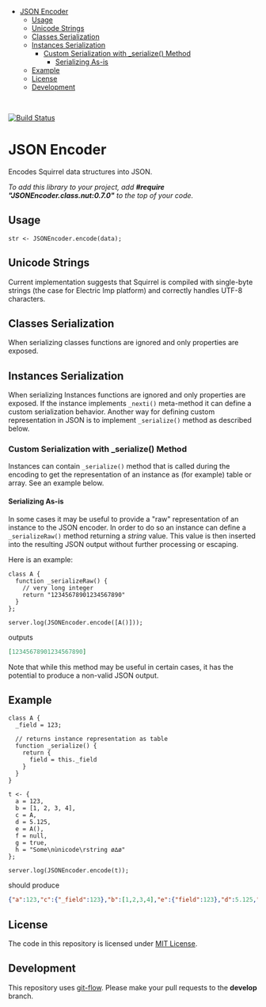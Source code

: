 <!-- START doctoc generated TOC please keep comment here to allow auto update -->
<!-- DON'T EDIT THIS SECTION, INSTEAD RE-RUN doctoc TO UPDATE -->


- [JSON Encoder](#json-encoder)
  - [Usage](#usage)
  - [Unicode Strings](#unicode-strings)
  - [Classes Serialization](#classes-serialization)
  - [Instances Serialization](#instances-serialization)
    - [Custom Serialization with \_serialize() Method](#custom-serialization-with-%5C_serialize-method)
      - [Serializing As-is](#serializing-as-is)
  - [Example](#example)
  - [License](#license)
  - [Development](#development)

<!-- END doctoc generated TOC please keep comment here to allow auto update -->

<br />
 
[![Build Status](https://travis-ci.org/electricimp/JSONEncoder.svg?branch=develop)](https://travis-ci.org/electricimp/JSONEncoder)

# JSON Encoder

Encodes Squirrel data structures into JSON.

_To add this library to your project, add **#require "JSONEncoder.class.nut:0.7.0"** to the top of your code._

## Usage

```squirrel
str <- JSONEncoder.encode(data);
```

## Unicode Strings

Current implementation suggests that Squirrel is compiled with single-byte strings (the case for Electric Imp platform) and correctly handles UTF-8 characters.

## Classes Serialization

When serializing classes functions are ignored and only properties are exposed.

## Instances Serialization

When serializing Instances functions are ignored and only properties are exposed. If the instance implements `_nexti()` meta-method it can define a custom serialization behavior. Another way for defining custom representation in JSON is to implement `_serialize()` method as described below.

### Custom Serialization with \_serialize() Method

Instances can contain `_serialize()` method that is called during the encoding to get the representation of an instance as (for example) table or array. See an example below.

#### Serializing As-is

In some cases it may be useful to provide a "raw" representation of an instance to the JSON encoder. In order to do so an instance can define a `_serializeRaw()` method returning a *string* value. This value is then inserted into the resulting JSON output without further processing or escaping.

Here is an example:

```squirrel
class A {
  function _serializeRaw() {
    // very long integer
    return "12345678901234567890"
  }
};

server.log(JSONEncoder.encode([A()]));
```

outputs

```json
[12345678901234567890]
```

Note that while this method may be useful in certain cases, it has the potential to produce a non-valid JSON output.

## Example

```squirrel
class A {
  _field = 123;

  // returns instance representation as table
  function _serialize() {
    return {
      field = this._field
    }
  }
}

t <- {
  a = 123,
  b = [1, 2, 3, 4],
  c = A,
  d = 5.125,
  e = A(),
  f = null,
  g = true,
  h = "Some\nùnicode\rstring ø∆ø"
};

server.log(JSONEncoder.encode(t));
```

should produce

```json
{"a":123,"c":{"_field":123},"b":[1,2,3,4],"e":{"field":123},"d":5.125,"g":true,"f":null,"h":"Some\nùnicode\rstring ø∆ø"}
```

## License

The code in this repository is licensed under [MIT License](https://github.com/electricimp/serializer/tree/master/LICENSE).

## Development

This repository uses [git-flow](http://jeffkreeftmeijer.com/2010/why-arent-you-using-git-flow/).
Please make your pull requests to the __develop__ branch.
